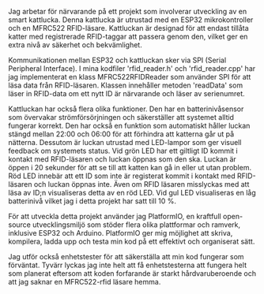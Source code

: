 
Jag arbetar för närvarande på ett projekt som involverar utveckling av en smart kattlucka. Denna kattlucka är utrustad med en ESP32 mikrokontroller och en MFRC522 RFID-läsare. Kattluckan är designad för att endast tillåta katter med registrerade RFID-taggar att passera genom den, vilket ger en extra nivå av säkerhet och bekvämlighet.

Kommunikationen mellan ESP32 och kattluckan sker via SPI (Serial Peripheral Interface). I mina kodfiler 'rfid_reader.h' och 'rfid_reader.cpp' har jag implementerat en klass MFRC522RFIDReader som använder SPI för att läsa data från RFID-läsaren. Klassen innehåller metoden 'readData' som läser in RFID-data om ett nytt ID är närvarande och läser av serienumret.

Kattluckan har också flera olika funktioner. Den har en batterinivåsensor som övervakar strömförsörjningen och säkerställer att systemet alltid fungerar korrekt. Den har också en funktion som automatiskt håller luckan stängd mellan 22:00 och 06:00 för att förhindra att katterna går ut på nätterna. Dessutom är luckan utrustad med LED-lampor som ger visuell feedback om systemets status. Vid grön LED har ett giltligt ID kommit i kontakt med RFID-läsaren och luckan öppnas som den ska. Luckan är öppen i 20 sekunder för att se till att katten kan gå in eller ut utan problem. Röd LED innebär att ett ID som inte är registerat kommit i kontakt med RFID-läsaren och luckan öppnas inte. Även om RFID läsaren misslyckas med att läsa av ID;n visualiseras detta av en röd LED. Vid gul LED visualiseras en låg batterinivå vilket jag i detta projekt har satt till 10 %. 

För att utveckla detta projekt använder jag PlatformIO, en kraftfull open-source utvecklingsmiljö som stöder flera olika plattformar och ramverk, inklusive ESP32 och Arduino. PlatformIO ger mig möjlighet att skriva, kompilera, ladda upp och testa min kod på ett effektivt och organiserat sätt.

Jag utför också enhetstester för att säkerställa att min kod fungerar som förväntat. 
Tyvärr lyckas jag inte helt att få enhetstesterna att fungera helt som planerat eftersom att koden forfarande är starkt hårdvaruberoende och att jag saknar en MFRC522-rfid läsare hemma. 

